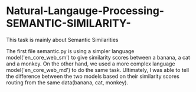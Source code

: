 # Natural-Langauge-Processing-SEMANTIC-SIMILARITY-
This task is mainly about Semantic Similarities

The first file semantic.py is using a simpler language model('en_core_web_sm') to give similarity scores between
a banana, a cat and a monkey. On the other hand, we used a more complex language model('en_core_web_md') to do the same 
task. Ultimately, I was able to tell the difference between the two models based on their similarity scores routing from the 
same data(banana, cat, monkey).

